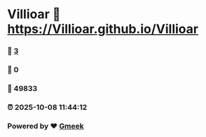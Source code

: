# Villioar :link: https://Villioar.github.io/Villioar 
### :page_facing_up: [3](https://Villioar.github.io/Villioar/tag.html) 
### :speech_balloon: 0 
### :hibiscus: 49833 
### :alarm_clock: 2025-10-08 11:44:12 
### Powered by :heart: [Gmeek](https://github.com/Meekdai/Gmeek)
